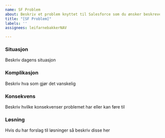 ```yaml
---
name: SF Problem
about: Beskriv et problem knyttet til Salesforce som du ønsker beskrevet.
title: "[SF Problem]"
labels: ''
assignees: leifarnebakkerNAV

---
```


### Situasjon
Beskriv dagens situasjon

### Komplikasjon
Beskriv hva som gjør det vanskelig

### Konsekvens
Beskriv hvilke konsekvenser problemet har eller kan føre til

### Løsning
Hvis du har forslag til løsninger så beskriv disse her
